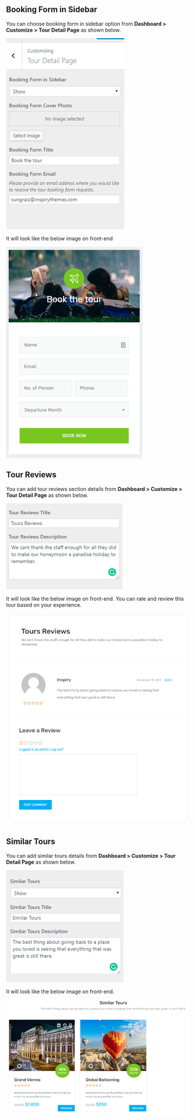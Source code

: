 ## **Booking Form in Sidebar**

You can choose booking form in sidebar option from **Dashboard > Customize > Tour Detail Page** as shown below.

![img](../../img/tour-form-sidebar.png)

It will look like the below image on front-end

![img](../../img/tour-form-sidebar-front.png)

## **Tour Reviews**

You can add tour reviews section details from **Dashboard > Customize > Tour Detail Page** as shown below.

![img](../../img/tour-reviews.png)

It will look like the below image on front-end. You can rate and review this tour based on your experience.

![img](../../img/tour-reviews-front.png)

## **Similar Tours**

You can add similar tours details from **Dashboard > Customize > Tour Detail Page** as shown below.

![img](../../img/similar-tours.png)

It will look like the below image on front-end. 

![img](../../img/similar-tours-front.png)